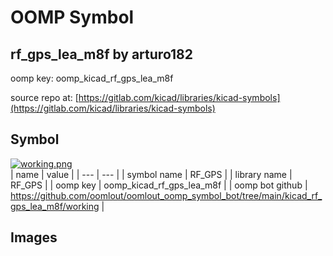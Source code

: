# OOMP Symbol  
## rf_gps_lea_m8f  by arturo182  
  
oomp key: oomp_kicad_rf_gps_lea_m8f  
  
source repo at: [https://gitlab.com/kicad/libraries/kicad-symbols](https://gitlab.com/kicad/libraries/kicad-symbols)  
## Symbol  
  
[![working.png](working_600.png)](working.png)  
| name | value | 
| --- | --- | 
| symbol name | RF_GPS | 
| library name | RF_GPS | 
| oomp key | oomp_kicad_rf_gps_lea_m8f | 
| oomp bot github | https://github.com/oomlout/oomlout_oomp_symbol_bot/tree/main/kicad_rf_gps_lea_m8f/working | 
## Images  
